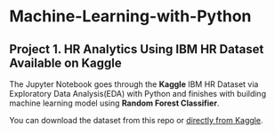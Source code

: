 # Machine-Learning-with-Python
## Project 1. HR Analytics Using IBM HR Dataset Available on Kaggle

The Jupyter Notebook goes through the **Kaggle** IBM HR Dataset via Exploratory Data Analysis(EDA) with Python and finishes with building machine learning model using **Random Forest Classifier**.

You can download the dataset from this repo or [directly from Kaggle](https://www.kaggle.com/pavansubhasht/ibm-hr-analytics-attrition-dataset).
